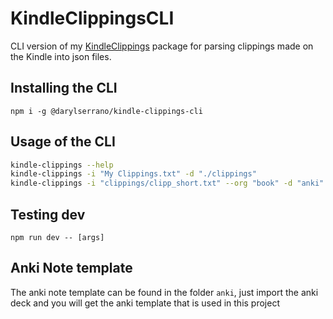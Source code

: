 # KindleClippingsCLI 
CLI version of my [KindleClippings](https://github.com/DarylSerrano/KindleClippings) package for parsing clippings made on the Kindle into json files. 
## Installing the CLI
`npm i -g @darylserrano/kindle-clippings-cli`
## Usage of the CLI
```bash
kindle-clippings --help
kindle-clippings -i "My Clippings.txt" -d "./clippings"
kindle-clippings -i "clippings/clipp_short.txt" --org "book" -d "anki" -a
```
## Testing dev
`npm run dev -- [args]`
## Anki Note template
The anki note template can be found in the folder `anki`, just import the anki deck and you will get the anki template that is used in this project